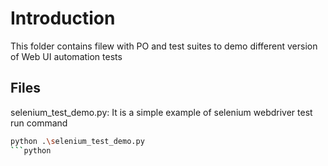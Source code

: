 # Introduction
This folder contains filew with PO and test suites to demo different version of Web UI automation tests


## Files

selenium_test_demo.py:
It is a simple example of selenium webdriver test
run command
```bash
python .\selenium_test_demo.py
```python
